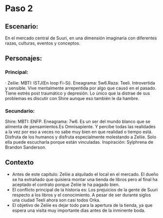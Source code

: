 # Paso 2

## Escenario:
En el mercado central de Suuri, en una dimensión imaginaria con diferentes razas, culturas, eventos y conceptos.

## Personajes:
### Principal:
· Zeliie: MBTI: ISTJ(En loop Fi-Si). Eneagrama: 5w6.Raza: Teeli.
Introvertida y sensible. Vive mentalmente arrepentida por algo que causó en el pasado. Tiene estrés post traumático y depresión. Lo único que la distrae de sus problemas es discutir con Shire aunque eso también le da hambre.

### Secundario:
Shire: MBTI: ENFP. Eneagrama: 7w6. 
Es un ser del mundo blanco que se alimenta de pensamientos.Es Omnisapiente. Y percibe todas las realidades a la vez por eso a veces no sabe muy bien en que realidad o tiempo está. Disfruta de los humanos y disfruta especialmente molestando a Zeliie. Solo ella puede escucharla porque están vinculadas.
Inspiración: Sylphrena de Brandon Sanderson.

## Contexto
-   Antes de este capítulo: Zeliie a alquilado el local en el mercado. El dueño se ha extrañado que quisiera montar una tienda de libros pero al final ha aceptado el contrato porque Zeliie le ha pagado bien. 
-   El conflicto principal de la historia es: Los prejuicios de la gente de Suuri respecto a los libros y el conocimiento. A pesar de ser durante siglos una ciudad Teeli ahora son casi todos Orka.
-   El objetivo de Zeliie es dejar todo para la apertura de la tienda, ya que espera una visita muy importante días antes de la inminente boda.